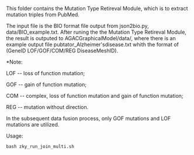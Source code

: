 This folder contains the Mutation Type Retireval Module, which is to extract mutation triples from PubMed.

The input file is the BIO format file output from json2bio.py, data/BIO_example.txt. After runing the the Mutation Type Retireval Module, the result is outputed to AGACGraphicalModel/data/, where there is an example output file pubtator_Alzheimer'sdisease.txt whith the format of (GeneID LOF/GOF/COM/REG DiseaseMeshID).

*Note: 

LOF -- loss of function mutation; 

GOF -- gain of function mutation; 

COM -- complex, loss of function mutation and gain of function mutation; 

REG -- mutation without direction.

In the subsequent data fusion process, only GOF mutations and LOF mutations are utilized.


Usage:

`bash zky_run_join_multi.sh`
